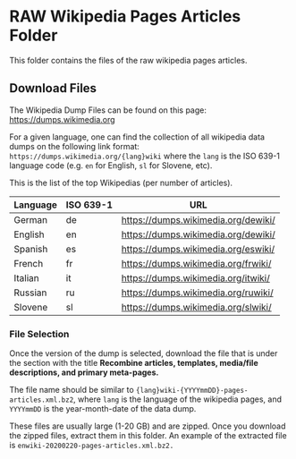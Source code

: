 # RAW Wikipedia Pages Articles Folder

This folder contains the files of the raw wikipedia pages articles.

## Download Files

The Wikipedia Dump Files can be found on this page: https://dumps.wikimedia.org

For a given language, one can find the collection of all wikipedia data dumps on the
following link format: `https://dumps.wikimedia.org/{lang}wiki` where the `lang`
is the ISO 639-1 language code (e.g. `en` for English, `sl` for Slovene, etc).

This is the list of the top Wikipedias (per number of articles).

| Language | ISO 639-1 | URL                                            |
| -------- | --------- | -----------------------------------------------|
| German   | de        | https://dumps.wikimedia.org/dewiki/            |
| English  | en        | https://dumps.wikimedia.org/dewiki/            |
| Spanish  | es        | https://dumps.wikimedia.org/eswiki/            |
| French   | fr        | https://dumps.wikimedia.org/frwiki/            |
| Italian  | it        | https://dumps.wikimedia.org/itwiki/            |
| Russian  | ru        | https://dumps.wikimedia.org/ruwiki/            |
| Slovene  | sl        | https://dumps.wikimedia.org/slwiki/            |

### File Selection

Once the version of the dump is selected, download the file that is under the section
with the title
**Recombine articles, templates, media/file descriptions, and primary meta-pages.**

The file name should be similar to `{lang}wiki-{YYYYmmDD}-pages-articles.xml.bz2`, where
`lang` is the language of the wikipedia pages, and `YYYYmmDD` is the year-month-date of the
data dump.

These files are usually large (1-20 GB) and are zipped. Once you download the zipped
files, extract them in this folder. An example of the extracted file is
`enwiki-20200220-pages-articles.xml.bz2.`

